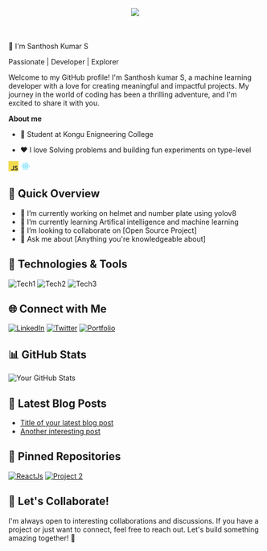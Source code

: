 <p align="center">
  <img src="https://capsule-render.vercel.app/api?type=waving&color=gradient&text=Hello!&height=100&section=header"/>
</p>
<br>
<br />
👋 I'm Santhosh Kumar S

Passionate | Developer | Explorer

Welcome to my GitHub profile! I'm Santhosh kumar S, a machine learning developer with a love for creating meaningful and impactful projects. My journey in the world of coding has been a thrilling adventure, and I'm excited to share it with you.

**About me**

- 💼 Student at Kongu Enigneering College
  
- ❤️ I love Solving problems and building fun experiments on type-level

<code><img height="20" alt="javascript" src="https://raw.githubusercontent.com/github/explore/80688e429a7d4ef2fca1e82350fe8e3517d3494d/topics/javascript/javascript.png"></code>
<code><img height="20" alt="react" src="https://raw.githubusercontent.com/github/explore/80688e429a7d4ef2fca1e82350fe8e3517d3494d/topics/react/react.png"></code>

## 🚀 Quick Overview

- 🔭 I’m currently working on helmet and number plate using yolov8
- 🌱 I’m currently learning Artifical intelligence and machine learning
- 👯 I’m looking to collaborate on [Open Source Project]
- 💬 Ask me about [Anything you're knowledgeable about]

## 🔧 Technologies & Tools

![Tech1](https://img.shields.io/badge/-Tech1-333333?style=flat&logo=tech1)
![Tech2](https://img.shields.io/badge/-Tech2-333333?style=flat&logo=tech2)
![Tech3](https://img.shields.io/badge/-Tech3-333333?style=flat&logo=tech3)

## 🌐 Connect with Me

[![LinkedIn](https://img.shields.io/badge/-LinkedIn-blue?style=flat-square&logo=linkedin&logoColor=white)](https://www.linkedin.com/in/yourlinkedinprofile/)
[![Twitter](https://img.shields.io/badge/-Twitter-1DA1F2?style=flat-square&logo=twitter&logoColor=white)](https://twitter.com/yourtwitterhandle)
[![Portfolio](https://img.shields.io/badge/-Portfolio-black?style=flat-square&logo=github&logoColor=white)](https://yourportfolio.com)

## 📊 GitHub Stats

![Your GitHub Stats](https://github-readme-stats.vercel.app/api?username=santhoshkumar1309&show_icons=true&hide_border=true)

## 📝 Latest Blog Posts

<!-- BLOG-POST-LIST:START -->
- [Title of your latest blog post](link-to-post)
- [Another interesting post](link-to-post)
<!-- BLOG-POST-LIST:END -->

## 📌 Pinned Repositories

[![ReactJs](https://github-readme-stats.vercel.app/api/pin/?username=santhoshkumar1309&repo=restaurant_reservation_using_reactjs)](https://github.com/santhoshkumar1309/restaurant_reservation_using_reactjs)
[![Project 2](https://github-readme-stats.vercel.app/api/pin/?username=santhoshkumar1309&repo=co2_emission_prediction_using_machine_learning_algorithm)](https://github.com/santhoshkumar1309/co2_emission_prediction_using_machine_learning_algorithm)

## 🎉 Let's Collaborate!

I'm always open to interesting collaborations and discussions. If you have a project or just want to connect, feel free to reach out. Let's build something amazing together! 🚀
